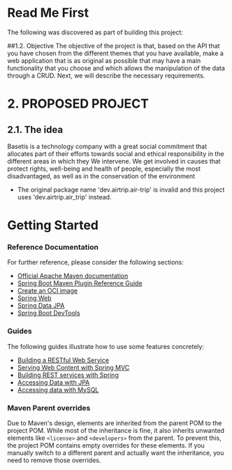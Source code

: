 # Read Me First
The following was discovered as part of building this project:

##1.2. Objective
The objective of the project is that, based on the API that you have chosen from the different
themes that you have available, make a web application that is as original as possible that
may have a main functionality that you choose and which allows the manipulation of
the data through a CRUD. Next, we will describe the necessary requirements.

# 2. PROPOSED PROJECT
## 2.1. The idea
Basetis is a technology company with a great social commitment that allocates part of
their efforts towards social and ethical responsibility in the different areas in which they
We intervene. We get involved in causes that protect rights, well-being and health
of people, especially the most disadvantaged, as well as in the conservation of the
environment

* The original package name 'dev.airtrip.air-trip' is invalid and this project uses 'dev.airtrip.air_trip' instead.

# Getting Started

### Reference Documentation
For further reference, please consider the following sections:

* [Official Apache Maven documentation](https://maven.apache.org/guides/index.html)
* [Spring Boot Maven Plugin Reference Guide](https://docs.spring.io/spring-boot/docs/3.3.1/maven-plugin/reference/html/)
* [Create an OCI image](https://docs.spring.io/spring-boot/docs/3.3.1/maven-plugin/reference/html/#build-image)
* [Spring Web](https://docs.spring.io/spring-boot/docs/3.3.1/reference/htmlsingle/index.html#web)
* [Spring Data JPA](https://docs.spring.io/spring-boot/docs/3.3.1/reference/htmlsingle/index.html#data.sql.jpa-and-spring-data)
* [Spring Boot DevTools](https://docs.spring.io/spring-boot/docs/3.3.1/reference/htmlsingle/index.html#using.devtools)

### Guides
The following guides illustrate how to use some features concretely:

* [Building a RESTful Web Service](https://spring.io/guides/gs/rest-service/)
* [Serving Web Content with Spring MVC](https://spring.io/guides/gs/serving-web-content/)
* [Building REST services with Spring](https://spring.io/guides/tutorials/rest/)
* [Accessing Data with JPA](https://spring.io/guides/gs/accessing-data-jpa/)
* [Accessing data with MySQL](https://spring.io/guides/gs/accessing-data-mysql/)

### Maven Parent overrides

Due to Maven's design, elements are inherited from the parent POM to the project POM.
While most of the inheritance is fine, it also inherits unwanted elements like `<license>` and `<developers>` from the parent.
To prevent this, the project POM contains empty overrides for these elements.
If you manually switch to a different parent and actually want the inheritance, you need to remove those overrides.

